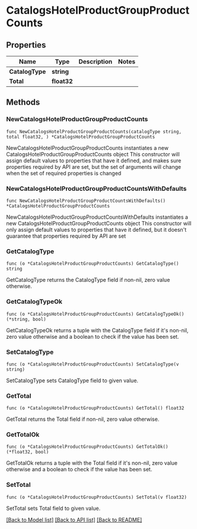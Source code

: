 # CatalogsHotelProductGroupProductCounts

## Properties

Name | Type | Description | Notes
------------ | ------------- | ------------- | -------------
**CatalogType** | **string** |  | 
**Total** | **float32** |  | 

## Methods

### NewCatalogsHotelProductGroupProductCounts

`func NewCatalogsHotelProductGroupProductCounts(catalogType string, total float32, ) *CatalogsHotelProductGroupProductCounts`

NewCatalogsHotelProductGroupProductCounts instantiates a new CatalogsHotelProductGroupProductCounts object
This constructor will assign default values to properties that have it defined,
and makes sure properties required by API are set, but the set of arguments
will change when the set of required properties is changed

### NewCatalogsHotelProductGroupProductCountsWithDefaults

`func NewCatalogsHotelProductGroupProductCountsWithDefaults() *CatalogsHotelProductGroupProductCounts`

NewCatalogsHotelProductGroupProductCountsWithDefaults instantiates a new CatalogsHotelProductGroupProductCounts object
This constructor will only assign default values to properties that have it defined,
but it doesn't guarantee that properties required by API are set

### GetCatalogType

`func (o *CatalogsHotelProductGroupProductCounts) GetCatalogType() string`

GetCatalogType returns the CatalogType field if non-nil, zero value otherwise.

### GetCatalogTypeOk

`func (o *CatalogsHotelProductGroupProductCounts) GetCatalogTypeOk() (*string, bool)`

GetCatalogTypeOk returns a tuple with the CatalogType field if it's non-nil, zero value otherwise
and a boolean to check if the value has been set.

### SetCatalogType

`func (o *CatalogsHotelProductGroupProductCounts) SetCatalogType(v string)`

SetCatalogType sets CatalogType field to given value.


### GetTotal

`func (o *CatalogsHotelProductGroupProductCounts) GetTotal() float32`

GetTotal returns the Total field if non-nil, zero value otherwise.

### GetTotalOk

`func (o *CatalogsHotelProductGroupProductCounts) GetTotalOk() (*float32, bool)`

GetTotalOk returns a tuple with the Total field if it's non-nil, zero value otherwise
and a boolean to check if the value has been set.

### SetTotal

`func (o *CatalogsHotelProductGroupProductCounts) SetTotal(v float32)`

SetTotal sets Total field to given value.



[[Back to Model list]](../README.md#documentation-for-models) [[Back to API list]](../README.md#documentation-for-api-endpoints) [[Back to README]](../README.md)


